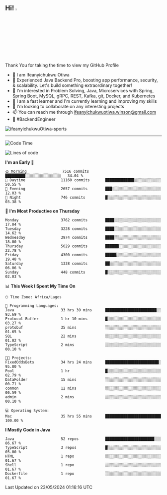 <!-- BLOG-POST-LIST:START --><!-- BLOG-POST-LIST:END -->

## Hi! <img src="https://media.giphy.com/media/hvRJCLFzcasrR4ia7z/giphy.gif" width="4%"> 

Thank You for taking the time to view my GitHub Profile

- 👋 I am Ifeanyichukwu Otiwa
- 🚀 Experienced Java Backend Pro, boosting app performance, security, & scalability. Let's build something extraordinary together!
- 👀 I'm interested in Problem Solving, Java, Microservices with Spring, Spring Boot, MySQL, gRPC, REST, Kafka, git, Docker, and Kubernetes
- 🌱 I am a fast learner and I'm currently learning and improving my skills
- 💞️ I'm looking to collaborate on any interesting projects
- 📫 You can reach me through ifeanyichukwuotiwa.winson@gmail.com
- 🚀 #BackendEngineer

<p align="left" marginTop="10px"> <img src="https://komarev.com/ghpvc/?username=ifeanyichukwuOtiwa-sports&label=Profile%20views&color=0e75b6&style=for-the-badge" alt="ifeanyichukwuOtiwa-sports" /> </p>

***

<!--START_SECTION:waka-->
![Code Time](http://img.shields.io/badge/Code%20Time-2%2C549%20hrs%2054%20mins-blue)

![Lines of code](https://img.shields.io/badge/From%20Hello%20World%20I%27ve%20Written-5.4%20million%20lines%20of%20code-blue)

**I'm an Early 🐤** 

```text
🌞 Morning                7516 commits        █████████░░░░░░░░░░░░░░░░   34.04 % 
🌆 Daytime                11160 commits       █████████████░░░░░░░░░░░░   50.55 % 
🌃 Evening                2657 commits        ███░░░░░░░░░░░░░░░░░░░░░░   12.03 % 
🌙 Night                  746 commits         █░░░░░░░░░░░░░░░░░░░░░░░░   03.38 % 
```
📅 **I'm Most Productive on Thursday** 

```text
Monday                   3762 commits        ████░░░░░░░░░░░░░░░░░░░░░   17.04 % 
Tuesday                  3228 commits        ████░░░░░░░░░░░░░░░░░░░░░   14.62 % 
Wednesday                3974 commits        ████░░░░░░░░░░░░░░░░░░░░░   18.00 % 
Thursday                 5029 commits        ██████░░░░░░░░░░░░░░░░░░░   22.78 % 
Friday                   4300 commits        █████░░░░░░░░░░░░░░░░░░░░   19.48 % 
Saturday                 1338 commits        ██░░░░░░░░░░░░░░░░░░░░░░░   06.06 % 
Sunday                   448 commits         █░░░░░░░░░░░░░░░░░░░░░░░░   02.03 % 
```


📊 **This Week I Spent My Time On** 

```text
🕑︎ Time Zone: Africa/Lagos

💬 Programming Languages: 
Java                     33 hrs 39 mins      ███████████████████████░░   93.69 % 
Protocol Buffer          1 hr 10 mins        █░░░░░░░░░░░░░░░░░░░░░░░░   03.27 % 
protobuf                 35 mins             ░░░░░░░░░░░░░░░░░░░░░░░░░   01.65 % 
SQL                      22 mins             ░░░░░░░░░░░░░░░░░░░░░░░░░   01.02 % 
TypeScript               2 mins              ░░░░░░░░░░░░░░░░░░░░░░░░░   00.10 % 

🐱‍💻 Projects: 
FixedOddsBets            34 hrs 24 mins      ████████████████████████░   95.80 % 
Pool                     1 hr                █░░░░░░░░░░░░░░░░░░░░░░░░   02.79 % 
DataFolder               15 mins             ░░░░░░░░░░░░░░░░░░░░░░░░░   00.71 % 
common                   12 mins             ░░░░░░░░░░░░░░░░░░░░░░░░░   00.59 % 
admin                    2 mins              ░░░░░░░░░░░░░░░░░░░░░░░░░   00.10 % 

💻 Operating System: 
Mac                      35 hrs 55 mins      █████████████████████████   100.00 % 
```

**I Mostly Code in Java** 

```text
Java                     52 repos            ██████████████████████░░░   86.67 % 
TypeScript               3 repos             █░░░░░░░░░░░░░░░░░░░░░░░░   05.00 % 
HTML                     1 repo              ░░░░░░░░░░░░░░░░░░░░░░░░░   01.67 % 
Shell                    1 repo              ░░░░░░░░░░░░░░░░░░░░░░░░░   01.67 % 
Dockerfile               1 repo              ░░░░░░░░░░░░░░░░░░░░░░░░░   01.67 % 
```




 Last Updated on 23/05/2024 01:16:16 UTC
<!--END_SECTION:waka-->

<!--
<p align="center">
![trophy](https://github-profile-trophy.vercel.app/?username=ifeanyichukwuOtiwa-sports&theme=onedark) (https://github.com/ryo-ma/github-profile-trophy)
</p>
-->

<!---
ifeanyi-otiwa/ifeanyi-otiwa is a ✨ special ✨ repository because its `README.md` (this file) appears on your GitHub profile.
You can click the Preview link to take a look at your changes.
--->
